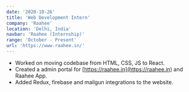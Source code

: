 ```yaml
---
date: '2020-10-26'
title: 'Web Development Intern'
company: 'Raahee'
location: 'Delhi, India'
navbar: 'Raahee (Internship)'
range: 'October - Present'
url: 'https://www.raahee.in/'
---
```


- Worked on moving codebase from HTML, CSS, JS to React.
- Created a admin portal for [https://raahee.in](https://raahee.in) and Raahee App.
- Added Redux, firebase and mailgun integrations to the website.
